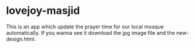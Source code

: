 # lovejoy-masjid

This is an app which update the prayer time for our local mosque automatically. If you wanna see it download the jpg image file and the new-design.html.
